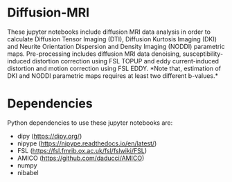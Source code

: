 # Diffusion-MRI
These jupyter notebooks include diffusion MRI data analysis in order to calculate Diffusion Tensor Imaging (DTI), Diffusion Kurtosis Imaging (DKI) and Neurite Orientation Dispersion and Density Imaging (NODDI) parametric maps.
Pre-processing includes diffusion MRI data denoising, susceptibility-induced distortion correction using FSL TOPUP and eddy current-induced distortion and motion correction using FSL EDDY.
\*Note that, estimation of DKI and NODDI parametric maps requires at least two different b-values.\* 

# Dependencies
Python dependencies to use these jupyter notebooks are:
* dipy (https://dipy.org/)
* nipype (https://nipype.readthedocs.io/en/latest/)
* FSL (https://fsl.fmrib.ox.ac.uk/fsl/fslwiki/FSL)
* AMICO (https://github.com/daducci/AMICO)
* numpy
* nibabel
